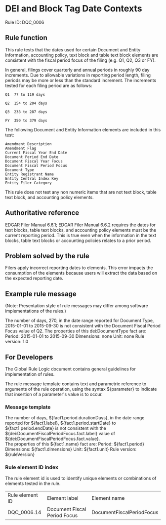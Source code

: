 # DEI and Block Tag Date Contexts 
Rule ID: DQC_0006

## Rule function

This rule tests that the dates used for certain Document and Entity Information, accounting policy, text block and table text block elements are consistent with the fiscal period focus of the filing (e.g. Q1, Q2, Q3 or FY). 

In general, filings cover quarterly and annual periods in roughly 90 day increments. Due to allowable variations in reporting period length, filing periods may be more or less than the standard increment. The increments tested for each filing period are as follows:

	Q1	77 to 119 days

	Q2	154 to 204 days

	Q3	238 to 287 days

	FY	350 to 379 days

The following Document and Entity Information elements are included in this test:

	Amendment Description
	Amendment Flag
	Current Fiscal Year End Date
	Document Period End Date
	Document Fiscal Year Focus
	Document Fiscal Period Focus
	Document Type
	Entity Registrant Name
	Entity Central Index Key
	Entity Filer Category

This rule does not test any non numeric items that are not text block, table text block, and accounting policy elements.

## Authoritative reference

EDGAR Filer Manual 6.6.1; EDGAR Filer Manual 6.6.2 requires the dates for text blocks, table text blocks, and accounting policy elements must be the current reporting period. This is true even when the information in the text blocks, table text blocks or accounting policies relates to a prior period.

## Problem solved by the rule

Filers apply incorrect reporting dates to elements. This error impacts the consumption of the elements because users will extract the data based on the expected reporting date.  

## Example rule message 
(Note: Presentation style of rule messages may differ among software implementations of the rules.)

The number of days, 270, in the date range reported for Document Type, 2015-01-01 to 2015-09-30 is not consistent with the Document Fiscal Period Focus value of Q2. 
The properties of this dei:DocumentType fact are:
Period: 2015-01-01 to 2015-09-30
Dimensions: none
Unit: none
Rule version: 1.0

## For Developers

The Global Rule Logic document contains general guidelines for implementation of rules.

The rule message template contains text and parametric reference to arguments of the rule operation, using the syntax ${parameter} to indicate that insertion of a parameter's value is to occur. 

### Message template

The number of days, ${fact1.period.durationDays},  in the date range reported for ${fact1.label}, ${fact1.period.startDate} to ${fact1.period.endDate} is not consistent with the ${dei:DocumentFiscalPeriodFocus.fact.label} value of ${dei:DocumentFiscalPeriodFocus.fact.value}.  
The properties of this ${fact1.name} fact are:
Period: ${fact1.period}
Dimensions: ${fact1.dimensions}
Unit: ${fact1.unit}
Rule version: ${ruleVersion}

### Rule element ID index

The rule element id is used to identify unique elements or combinations of elements tested in the rule.

<table>
  <tr>
    <td>Rule element ID</td>
    <td>Element label</td>
    <td>Element name</td>
  </tr>
  <tr>
    <td>DQC_0006.14</td>
    <td>Document Fiscal Period Focus</td>
    <td>DocumentFiscalPeriodFocus</td>
  </tr>
</table>


